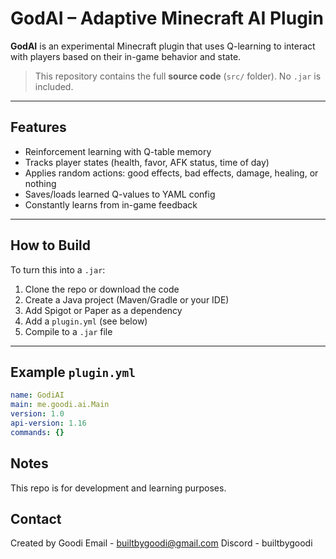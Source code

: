 # GodAI – Adaptive Minecraft AI Plugin

**GodAI** is an experimental Minecraft plugin that uses Q-learning to interact with players based on their in-game behavior and state.

> This repository contains the full **source code** (`src/` folder). No `.jar` is included.

---

## Features

- Reinforcement learning with Q-table memory  
- Tracks player states (health, favor, AFK status, time of day)  
- Applies random actions: good effects, bad effects, damage, healing, or nothing  
- Saves/loads learned Q-values to YAML config  
- Constantly learns from in-game feedback  

---

## How to Build

To turn this into a `.jar`:

1. Clone the repo or download the code  
2. Create a Java project (Maven/Gradle or your IDE)  
3. Add Spigot or Paper as a dependency  
4. Add a `plugin.yml` (see below)  
5. Compile to a `.jar` file  

---

## Example `plugin.yml`

```yaml
name: GodiAI
main: me.goodi.ai.Main
version: 1.0
api-version: 1.16
commands: {}
```

## Notes

This repo is for development and learning purposes.

## Contact

Created by Goodi
Email - builtbygoodi@gmail.com
Discord - builtbygoodi
